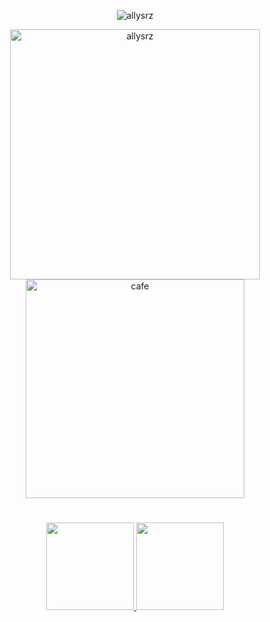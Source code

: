 <!--Name Image-->
<div>
   <p align="center">
   <img alt="allysrz" src="https://i.ibb.co/2szgQvp/pixil-frame-0-5.png"/>
   </p>
</div>

<!--Pixel Image-->
<div>
   <p align="center">
   <img height="400em"  alt="allysrz" src="https://i.ibb.co/d57d92H/pixiegirl.gif"/>
   <img height="350em" alt="cafe" src="https://i.ibb.co/dJCB9JW/pixil-frame-0.png"/>
   </p>
   
</div>

<!--Text-->
<div>
   <p align="center">

   </p>
</div>


<h1></h1>

<!--Stats-->  
<div>
  <p align="center">
  <a href="https://github.com/allysr">
  <img height="140em" src="https://github-readme-stats.vercel.app/api?username=allysr&show_icons=true&theme=kacho_ga&include_all_commits=true&count_private=true"/>
  <img height="140em" src="https://github-readme-stats.vercel.app/api/top-langs/?username=allysr&layout=compact&langs_count=16&theme=kacho_ga"/>
</div>

  
